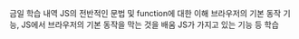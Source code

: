 금일 학습 내역
JS의 전반적인 문법 및 function에 대한 이해
브라우저의 기본 동작 기능, JS에서 브라우저의 기본 동작을 막는 것을 배움
JS가 가지고 있는 기능 등 학습 
